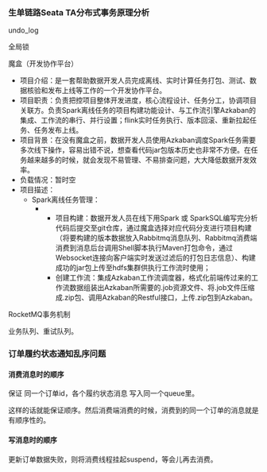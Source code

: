 ### 生单链路Seata TA分布式事务原理分析

undo_log

全局锁

魔盒（开发协作平台）

- 项目介绍：是一套帮助数据开发人员完成离线、实时计算任务打包、测试、数据核验和发布上线等工作的一个开发协作平台。
- 项目职责：负责把控项目整体开发进度，核心流程设计、任务分工，协调项目关联方。负责Spark离线任务的项目构建功能设计、与工作流引擎Azkaban的集成、工作流的串行、并行设置；flink实时任务执行、版本回滚、重新拉起任务、任务发布上线。
- 项目背景：在没有魔盒之前，数据开发人员使用Azkaban调度Spark任务需要多次线下操作，容易出错不说，想查看代码jar包版本历史也非常不方便。在任务越来越多的时候，就会发现不易管理、不易排查问题，大大降低数据开发效率。
- 负载情况：暂时空
- 项目描述： 
  - Spark离线任务管理： 
    - - 项目构建：数据开发人员在线下用Spark 或 SparkSQL编写完分析代码后提交至git仓库，通过魔盒选择对应代码分支进行项目构建（将要构建的版本数据放入Rabbitmq消息队列、Rabbitmq消费端消费到消息后台调用Shell脚本执行Maven打包命令，通过Websocket连接向客户端实时发送过滤后的打包日志信息）、构建成功的jar包上传至hdfs集群供执行工作流时使用；
      - 创建工作流：集成Azkaban工作流调度器，格式化前端传过来的工作流数据组装出Azkaban所需要的.job资源文件、将.job文件压缩成.zip包、调用Azkaban的Restful接口，上传.zip包到Azkaban。





RocketMQ事务机制

业务队列、重试队列。

### 订单履约状态通知乱序问题

#### 消费消息时的顺序

保证 同一个订单id，各个履约状态消息 写入同一个queue里。

这样的话就能保证顺序。然后消费端消费的时候，消费到的同一个订单的消息就是有顺序性的。

#### 写消息时的顺序

更新订单数据失败，则将消费线程挂起suspend，等会儿再去消费。